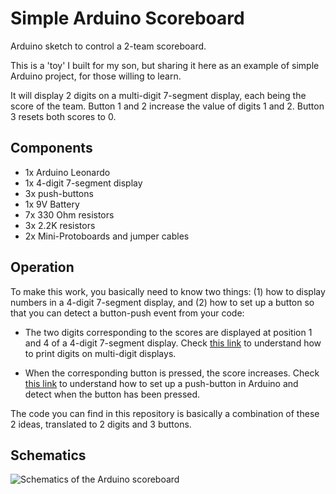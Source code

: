 # Simple Arduino Scoreboard

Arduino sketch to control a 2-team scoreboard.  

This is a 'toy' I built for my son, but sharing it here as an example of simple Arduino project, for those willing to learn.

It will display 2 digits on a multi-digit 7-segment display, each being the score of the team. Button 1 and 2 increase the value of digits 1 and 2. Button 3 resets both scores to 0.

## Components

* 1x Arduino Leonardo
* 1x 4-digit 7-segment display
* 3x push-buttons
* 1x 9V Battery
* 7x 330 Ohm resistors
* 3x 2.2K resistors
* 2x Mini-Protoboards and jumper cables

## Operation

To make this work, you basically need to know two things: (1) how to display numbers in a 4-digit 7-segment display, and (2) how to set up a button so that you can detect a button-push event from your code:

* The two digits corresponding to the scores are displayed at position 1 and 4 of a 4-digit 7-segment display. Check [this link](https://raspi.tv/2015/how-to-drive-a-7-segment-display-directly-on-raspberry-pi-in-python) to understand how to print digits on multi-digit displays.

* When the corresponding button is pressed, the score increases. Check [this link](https://www.arduino.cc/en/Tutorial/Pushbutton) to understand how to set up a push-button in Arduino and detect when the button has been pressed.

The code you can find in this repository is basically a combination of these 2 ideas, translated to 2 digits and 3 buttons. 

## Schematics

![Schematics of the Arduino scoreboard](https://github.com/joeserr/arduino-scoreboard/blob/master/imgs/skema_bb.png)
